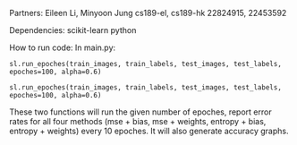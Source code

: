 Partners: Eileen Li, Minyoon Jung
cs189-el, cs189-hk
22824915, 22453592

Dependencies:
scikit-learn
python

How to run code:
In main.py: 

	sl.run_epoches(train_images, train_labels, test_images, test_labels, epoches=100, alpha=0.6)

	sl.run_epoches(train_images, train_labels, test_images, test_labels, epoches=100, alpha=0.6)

These two functions will run the given number of epoches, report error rates for all four methods (mse + bias, mse + weights, entropy + bias, entropy + weights) every 10 epoches. It will also generate accuracy graphs.
